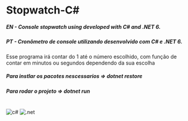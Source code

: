 ﻿# Stopwatch-C#
<h5>EN - Console stopwatch using developed with C# and .NET 6.</h5>
<h5>PT - Cronômetro de console utilizando desenvolvido com C# e .NET 6.</h5>
<p>Esse programa irá contar do 1 até o número escolhido, com função de contar em minutos ou segundos dependendo da sua escolha</p>
<h5>Para instlar os pacotes nescessarios  =>  dotnet restore</h5>
<h5>Para rodar o projeto  =>  dotnet run</h5>
<div style="display: inline_block"><br/>
  <img alt="c#" src="https://img.shields.io/badge/C%23-239120?style=for-the-badge&logo=c-sharp&logoColor=white"/>
  <img alt=".net" src="https://img.shields.io/badge/.NET-5C2D91?style=for-the-badge&logo=.net&logoColor=white"/>
</div>
